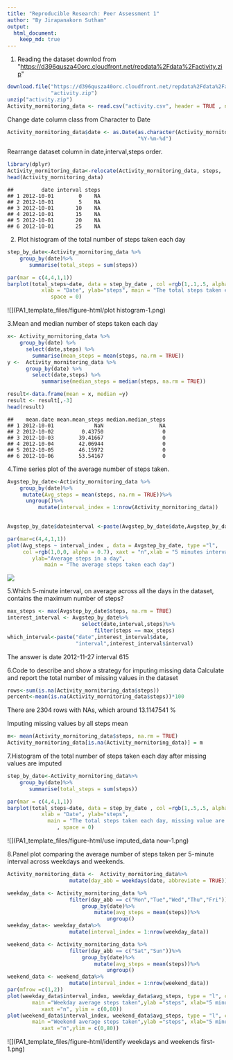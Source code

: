 ```yaml
---
title: "Reproducible Research: Peer Assessment 1"
author: "By Jirapanakorn Sutham"
output: 
  html_document:
    keep_md: true
---
```

1. Reading the dataset downlod from "https://d396qusza40orc.cloudfront.net/repdata%2Fdata%2Factivity.zip"

```r
download.file("https://d396qusza40orc.cloudfront.net/repdata%2Fdata%2Factivity.zip", 
              "activity.zip")
unzip("activity.zip")
Activity_mornitoring_data <- read.csv("activity.csv", header = TRUE , na.strings = "NA")
```
Change date column class from Character to Date

```r
Activity_mornitoring_data$date <- as.Date(as.character(Activity_mornitoring_data$date), 
                                          "%Y-%m-%d")
```
Rearrange dataset column in date,interval,steps order.

```r
library(dplyr)
Activity_mornitoring_data<-relocate(Activity_mornitoring_data, steps, .after = interval)
head(Activity_mornitoring_data)
```

```
##         date interval steps
## 1 2012-10-01        0    NA
## 2 2012-10-01        5    NA
## 3 2012-10-01       10    NA
## 4 2012-10-01       15    NA
## 5 2012-10-01       20    NA
## 6 2012-10-01       25    NA
```
2. Plot histogram of the total number of steps taken each day

```r
step_by_date<-Activity_mornitoring_data %>%
    group_by(date)%>%
       summarise(total_steps = sum(steps))

par(mar = c(4,4,1,1))
barplot(total_steps~date, data = step_by_date , col =rgb(1,.1,.5, alpha = 0.3),
           xlab = "Date", ylab="steps", main = "The total steps taken each day", 
              space = 0)
```

![](PA1_template_files/figure-html/plot histogram-1.png)<!-- -->
  
3.Mean and median number of steps taken each day

```r
x<- Activity_mornitoring_data %>%
    group_by(date) %>%
      select(date,steps) %>%
        summarise(mean_steps = mean(steps, na.rm = TRUE))
y <-  Activity_mornitoring_data %>%
      group_by(date) %>%
        select(date,steps) %>%
           summarise(median_steps = median(steps, na.rm = TRUE))

result<-data.frame(mean = x, median =y)
result <- result[,-3]
head(result)
```

```
##    mean.date mean.mean_steps median.median_steps
## 1 2012-10-01             NaN                  NA
## 2 2012-10-02         0.43750                   0
## 3 2012-10-03        39.41667                   0
## 4 2012-10-04        42.06944                   0
## 5 2012-10-05        46.15972                   0
## 6 2012-10-06        53.54167                   0
```
4.Time series plot of the average number of steps taken.

```r
Avgstep_by_date<-Activity_mornitoring_data %>%
    group_by(date)%>%
     mutate(Avg_steps = mean(steps, na.rm = TRUE))%>%
      ungroup()%>%
          mutate(interval_index = 1:nrow(Activity_mornitoring_data))
    

Avgstep_by_date$dateinterval <-paste(Avgstep_by_date$date,Avgstep_by_date$interval)

par(mar=c(4,4,1,1))
plot(Avg_steps ~ interval_index , data = Avgstep_by_date, type ="l", 
     col =rgb(1,0,0, alpha = 0.7), xaxt = "n",xlab = "5 minutes interval",
        ylab="Average steps in a day", 
            main = "The average steps taken each day")
```

![](PA1_template_files/figure-html/unnamed-chunk-1-1.png)<!-- -->

5.Which 5-minute interval, on average across all the days in the dataset, contains the maximum number of steps?

```r
max_steps <- max(Avgstep_by_date$steps, na.rm = TRUE)
interest_interval <- Avgstep_by_date%>%
                        select(date,interval,steps)%>%
                            filter(steps == max_steps)
which_interval<-paste("date",interest_interval$date,
                      "interval",interest_interval$interval)
```
The answer is date 2012-11-27 interval 615  

6.Code to describe and show a strategy for imputing missing data
Calculate and report the total number of missing values in the dataset

```r
rows<-sum(is.na(Activity_mornitoring_data$steps))
percent<-mean(is.na(Activity_mornitoring_data$steps))*100
```
There are 2304 rows with NAs, which around 13.1147541 %  

Imputing missing values by all steps mean  

```r
m<- mean(Activity_mornitoring_data$steps, na.rm = TRUE)
Activity_mornitoring_data[is.na(Activity_mornitoring_data)] = m
```
7.Histogram of the total number of steps taken each day after missing values are imputed

```r
step_by_date<-Activity_mornitoring_data%>%
    group_by(date)%>%
       summarise(total_steps = sum(steps))

par(mar = c(4,4,1,1))
barplot(total_steps~date, data = step_by_date , col =rgb(1,.5,.5, alpha = 0.3),
           xlab = "Date", ylab="steps", 
             main = "The total steps taken each day, missing value are imputed"
                , space = 0)
```

![](PA1_template_files/figure-html/use imputed_data now-1.png)<!-- -->

8.Panel plot comparing the average number of steps taken per 5-minute interval across weekdays and weekends.

```r
Activity_mornitoring_data <-  Activity_mornitoring_data%>%
                    mutate(day_abb = weekdays(date, abbreviate = TRUE))

weekday_data <- Activity_mornitoring_data %>%
                    filter(day_abb == c("Mon","Tue","Wed","Thu","Fri"))%>%
                        group_by(date)%>%
                            mutate(avg_steps = mean(steps))%>%
                                ungroup()
weekday_data<- weekday_data%>%
                    mutate(interval_index = 1:nrow(weekday_data))

weekend_data <- Activity_mornitoring_data %>%
                    filter(day_abb == c("Sat","Sun"))%>%
                        group_by(date)%>%
                            mutate(avg_steps = mean(steps))%>%
                                ungroup()
weekend_data <- weekend_data%>%
                    mutate(interval_index = 1:nrow(weekend_data))
par(mfrow =c(1,2))
plot(weekday_data$interval_index, weekday_data$avg_steps, type = "l", col="red",
        main ="Weekday average steps taken",ylab ="steps", xlab="5 minutes interval",
           xaxt ="n", ylim = c(0,80))
plot(weekend_data$interval_index, weekend_data$avg_steps, type = "l", col="blue",
        main ="Weekend average steps taken",ylab ="steps", xlab="5 minutes interval",
           xaxt ="n",ylim = c(0,80))
```

![](PA1_template_files/figure-html/identify weekdays and weekends first-1.png)<!-- -->



